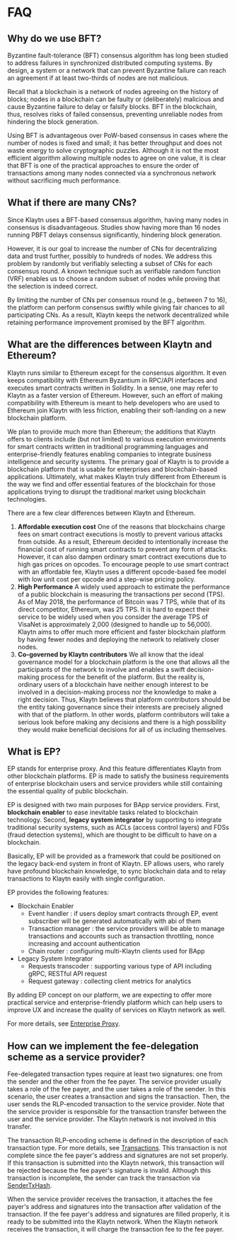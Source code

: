 # FAQ

## Why do we use BFT?

Byzantine fault-tolerance \(BFT\) consensus algorithm has long been studied to address failures in synchronized distributed computing systems. By design, a system or a network that can prevent Byzantine failure can reach an agreement if at least two-thirds of nodes are not malicious.

Recall that a blockchain is a network of nodes agreeing on the history of blocks; nodes in a blockchain can be faulty or \(deliberately\) malicious and cause Byzantine failure to delay or falsify blocks. BFT in the blockchain, thus, resolves risks of failed consensus, preventing unreliable nodes from hindering the block generation.

Using BFT is advantageous over PoW-based consensus in cases where the number of nodes is fixed and small; it has better throughput and does not waste energy to solve cryptographic puzzles. Although it is not the most efficient algorithm allowing multiple nodes to agree on one value, it is clear that BFT is one of the practical approaches to ensure the order of transactions among many nodes connected via a synchronous network without sacrificing much performance.

## What if there are many CNs?

Since Klaytn uses a BFT-based consensus algorithm, having many nodes in consensus is disadvantageous. Studies show having more than 16 nodes running PBFT delays consensus significantly, hindering block generation.

However, it is our goal to increase the number of CNs for decentralizing data and trust further, possibly to hundreds of nodes. We address this problem by randomly but verifiably selecting a subset of CNs for each consensus round. A known technique such as verifiable random function \(VRF\) enables us to choose a random subset of nodes while proving that the selection is indeed correct.

By limiting the number of CNs per consensus round \(e.g., between 7 to 16\), the platform can perform consensus swiftly while giving fair chances to all participating CNs. As a result, Klaytn keeps the network decentralized while retaining performance improvement promised by the BFT algorithm.

## What are the differences between Klaytn and Ethereum?

Klaytn runs similar to Ethereum except for the consensus algorithm. It even keeps compatibility with Ethereum Byzantium in RPC/API interfaces and executes smart contracts written in Solidity. In a sense, one may refer to Klaytn as a faster version of Ethereum. However, such an effort of making compatibility with Ethereum is meant to help developers who are used to Ethereum join Klaytn with less friction, enabling their soft-landing on a new blockchain platform.

We plan to provide much more than Ethereum; the additions that Klaytn offers to clients include \(but not limited\) to various execution environments for smart contracts written in traditional programming languages and enterprise-friendly features enabling companies to integrate business intelligence and security systems. The primary goal of Klaytn is to provide a blockchain platform that is usable for enterprises and blockchain-based applications. Ultimately, what makes Klaytn truly different from Ethereum is the way we find and offer essential features of the blockchain for those applications trying to disrupt the traditional market using blockchain technologies.

There are a few clear differences between Klaytn and Ethereum.

1. **Affordable execution cost** One of the reasons that blockchains charge fees on smart contract executions is mostly to prevent various attacks from outside. As a result, Ethereum decided to intentionally increase the financial cost of running smart contracts to prevent any form of attacks. However, it can also dampen ordinary smart contract executions due to high gas prices on opcodes. To encourage people to use smart contract with an affordable fee, Klaytn uses a different opcode-based fee model with low unit cost per opcode and a step-wise pricing policy.
2. **High Performance** A widely used approach to estimate the performance of a public blockchain is measuring the transactions per second \(TPS\). As of May 2018, the performance of Bitcoin was 7 TPS, while that of its direct competitor, Ethereum, was 25 TPS. It is hard to expect their service to be widely used when you consider the average TPS of VisaNet is approximately 2,000 \(designed to handle up to 56,000\). Klaytn aims to offer much more efficient and faster blockchain platform by having fewer nodes and deploying the network to relatively closer nodes.
3. **Co-governed by Klaytn contributors** We all know that the ideal governance model for a blockchain platform is the one that allows all the participants of the network to involve and enables a swift decision-making process for the benefit of the platform. But the reality is, ordinary users of a blockchain have neither enough interest to be involved in a decision-making process nor the knowledge to make a right decision. Thus, Klaytn believes that platform contributors should be the entity taking governance since their interests are precisely aligned with that of the platform. In other words, platform contributors will take a serious look before making any decisions and there is a high possibility they would make beneficial decisions for all of us including themselves.

## What is EP?

EP stands for enterprise proxy. And this feature differentiates Klaytn from other blockchain platforms. EP is made to satisfy the business requirements of enterprise blockchain users and service providers while still containing the essential quality of public blockchain.

EP is designed with two main purposes for BApp service providers. First, **blockchain enabler** to ease inevitable tasks related to blockchain technology. Second, **legacy system integrator** by supporting to integrate traditional security systems, such as ACLs \(access control layers\) and FDSs \(fraud detection systems\), which are thought to be difficult to have on a blockchain.

Basically, EP will be provided as a framework that could be positioned on the legacy back-end system in front of Klaytn. EP allows users, who rarely have profound blockchain knowledge, to sync blockchain data and to relay transactions to Klaytn easily with single configuration.

EP provides the following features:

* Blockchain Enabler 
  * Event handler : if users deploy smart contracts through EP, event subscriber will be generated automatically with abi of them
  * Transaction manager : the service providers will be able to manage transactions and accounts such as transaction throttling, nonce increasing and account authentication
  * Chain router : configuring multi-Klaytn clients used for BApp
* Legacy System Integrator 
  * Requests transcoder : supporting various type of API including gRPC, RESTful API request
  * Request gateway : collecting client metrics for analytics

By adding EP concept on our platform, we are expecting to offer more practical service and enterprise-friendly platform which can help users to improve UX and increase the quality of services on Klaytn network as well.

For more details, see [Enterprise Proxy]().

## How can we implement the fee-delegation scheme as a service provider?

Fee-delegated transaction types require at least two signatures: one from the sender and the other from the fee payer. The service provider usually takes a role of the fee payer, and the user takes a role of the sender. In this scenario, the user creates a transaction and signs the transaction. Then, the user sends the RLP-encoded transaction to the service provider. Note that the service provider is responsible for the transaction transfer between the user and the service provider. The Klaytn network is not involved in this transfer.

The transaction RLP-encoding scheme is defined in the description of each transaction type. For more details, see [Transactions](). This transaction is not complete since the fee payer's address and signatures are not set properly. If this transaction is submitted into the Klaytn network, this transaction will be rejected because the fee payer's signature is invalid. Although this transaction is incomplete, the sender can track the transaction via [SenderTxHash]().

When the service provider receives the transaction, it attaches the fee payer's address and signatures into the transaction after validation of the transaction. If the fee payer's address and signatures are filled properly, it is ready to be submitted into the Klaytn network. When the Klaytn network receives the transaction, it will charge the transaction fee to the fee payer.